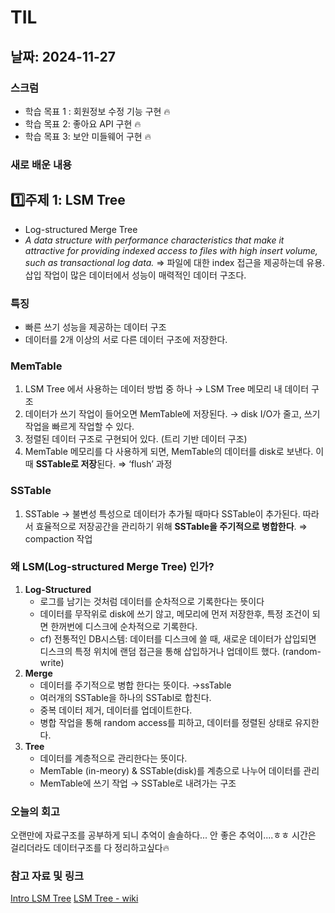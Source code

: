 # TIL

## 날짜: 2024-11-27

### 스크럼

- 학습 목표 1 : 회원정보 수정 기능 구현 🔥
- 학습 목표 2:  좋아요 API 구현 🔥
- 학습 목표 3:  보안 미들웨어 구현 🔥

### 새로 배운 내용

## 1️⃣주제 1: LSM Tree
- Log-structured Merge Tree
- *A data structure with performance characteristics that make it attractive for providing indexed access to files with high insert volume, such as transactional log data.*
⇒ 파일에 대한 index 접근을 제공하는데 유용. 삽입 작업이 많은 데이터에서 성능이 매력적인 데이터 구조다.

### 특징

- 빠른 쓰기 성능을 제공하는 데이터 구조
- 데이터를 2개 이상의 서로 다른 데이터 구조에 저장한다.

### MemTable

1. LSM Tree  에서 사용하는 데이터 방법 중 하나 → LSM Tree 메모리 내 데이터 구조
2. 데이터가 쓰기 작업이 들어오면 MemTable에 저장된다. → disk I/O가 줄고, 쓰기 작업을 빠르게 작업할 수 있다.
3. 정렬된 데이터 구조로 구현되어 있다. (트리 기반 데이터 구조)
4. MemTable 메모리를 다 사용하게 되면, MemTable의 데이터를 disk로 보낸다. 이때 **SSTable로 저장**된다. ⇒ ‘flush’ 과정

### SSTable

1. SSTable → 불변성 특성으로 데이터가 추가될 때마다 SSTable이 추가된다. 따라서 효율적으로 저장공간을 관리하기 위해 **SSTable을 주기적으로 병합한다**. ⇒ compaction 작업

### 왜 LSM(Log-structured Merge Tree) 인가?

1. **Log-Structured**
    - 로그를 남기는 것처럼 데이터를 순차적으로 기록한다는 뜻이다
    - 데이터를 무작위로 disk에 쓰기 않고, 메모리에 먼저 저장한후, 특정 조건이 되면 한꺼번에 디스크에 순차적으로 기록한다.
    - cf) 전통적인 DB시스템: 데이터를 디스크에 쓸 때, 새로운 데이터가 삽입되면 디스크의 특정 위치에 랜덤 접근을 통해 삽입하거나 업데이트 했다. (random-write)
2. **Merge**
    - 데이터를 주기적으로 병합 한다는 뜻이다. →ssTable
    - 여러개의 SSTable을 하나의 SSTabl로 합친다.
    - 중복 데이터 제거, 데이터를 업데이트한다.
    - 병합 작업을 통해 random access를 피하고, 데이터를 정렬된 상태로 유지한다.
3. **Tree**
    - 데이터를 계층적으로 관리한다는 뜻이다.
    - MemTable (in-meory) & SSTable(disk)를 계층으로 나누어 데이터를 관리
    - MemTable에 쓰기 작업 → SSTable로 내려가는 구조


### 오늘의 회고
오랜만에 자료구조를 공부하게 되니 추억이 솔솔하다... 안 좋은 추억이....ㅎㅎ
시간은 걸리더라도 데이터구조를 다 정리하고싶다🔥

### 참고 자료 및 링크

[Intro LSM Tree]([https://ko.javascript.info/onload-ondomcontentloaded](https://newsletter.systemdesigncodex.com/p/an-intro-to-lsm-trees))
[LSM Tree - wiki]([https://docs.aws.amazon.com/ko_kr/AmazonRDS/latest/UserGuide/Welcome.html](https://en.wikipedia.org/wiki/Log-structured_merge-tree))
